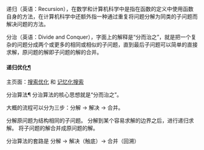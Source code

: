 递归（英语：Recursion），在数学和计算机科学中是指在函数的定义中使用函数自身的方法，在计算机科学中还额外指一种通过重复将问题分解为同类的子问题而解决问题的方法。

分治（英语：Divide and Conquer），字面上的解释是“分而治之”，就是把一个复杂的问题分成两个或更多的相同或相似的子问题，直到最后子问题可以简单的直接求解，原问题的解即子问题的解的合并。




#### 递归优化[¶](https://oi-wiki.org/basic/divide-and-conquer/#_6)

主页面：[搜索优化](https://oi-wiki.org/search/opt/) 和 [记忆化搜索](https://oi-wiki.org/dp/memo/)


分治算法¶
分治算法的核心思想就是“分而治之”。

大概的流程可以分为三步：分解 -> 解决 -> 合并。

分解原问题为结构相同的子问题。
分解到某个容易求解的边界之后，进行递归求解。
将子问题的解合并成原问题的解。


分治算法的套路是 分解 -> 解决（触底）-> 合并（回溯）
